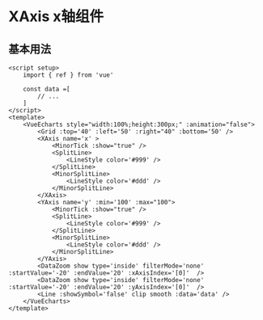 # XAxis x轴组件

<script setup>
  import { ref } from 'vue'
  import * as echarts from 'echarts';

  const data =[
      [-100, -7.28568859177975],
      [-99.5, -10.308641686442629],
      [-99, -12.413148293738898],
      [-98.5, -13.515078781534513],
      [-98, -13.621163798783135],
      [-97.5, -12.823906192675082],
      [-97, -11.288665356829664],
      [-96.5, -9.23425907937281],
      [-96, -6.909008869380329],
      [-95.5, -4.564555818396275],
      [-95, -2.429959682553713],
      [-94.5, -0.6885479810639478],
      [-94, 0.5402906066423075],
      [-93.5, 1.21264800981265],
      [-93, 1.3638845704762748],
      [-92.5, 1.1043049945382515],
      [-92, 0.607128800864712],
      [-91.5, 0.08988902269203362],
      [-91, -0.2089830400941321],
      [-90.5, -0.05616574430357663],
      [-90, 0.7504337485361828],
      [-89.5, 2.357963053593699],
      [-89, 4.8396258541001735],
      [-88.5, 8.182302580101384],
      [-88, 12.28210110977527],
      [-87.5, 16.94843212511602],
      [-87, 21.916427041284017],
      [-86.5, 26.866748982321948],
      [-86, 31.45115851897577],
      [-85.5, 35.321648453659435],
      [-85, 38.160606043315696],
      [-84.5, 39.709329939589225],
      [-84, 39.792336052740495],
      [-83.5, 38.33522352984697],
      [-83, 35.37441051193005],
      [-82.5, 31.057742636470405],
      [-82, 25.635764735233245],
      [-81.5, 19.444258578788666],
      [-81, 12.879415101870299],
      [-80.5, 6.367660473015441],
      [-80, 0.33263375275288687],
      [-79.5, -4.837923076371445],
      [-79, -8.822578093923074],
      [-78.5, -11.391358995906408],
      [-78, -12.423514388716917],
      [-77.5, -11.916388761583795],
      [-77, -9.984670358500548],
      [-76.5, -6.850092793304596],
      [-76, -2.8224853658042144],
      [-75.5, 1.7261975266933924],
      [-75, 6.392644923935266],
      [-74.5, 10.775134678186568],
      [-74, 14.505865183234313],
      [-73.5, 17.279956480954215],
      [-73, 18.878712863643415],
      [-72.5, 19.185255699222136],
      [-72, 18.191313030152614],
      [-71.5, 15.994731145683359],
      [-71, 12.788083709042441],
      [-70.5, 8.83952449599976],
      [-70, 4.467692549018498],
      [-69.5, 0.012975590895437749],
      [-69, -4.1922741387420865],
      [-68.5, -7.851922117811794],
      [-68, -10.730163368329142],
      [-67.5, -12.669495084794402],
      [-67, -13.601062453462621],
      [-66.5, -13.5465994712637],
      [-66, -12.611959711686918],
      [-65.5, -10.97299885981492],
      [-65, -8.855262294629314],
      [-64.5, -6.509484909480171],
      [-64, -4.185277201955389],
      [-63.5, -2.105518924587793],
      [-63, -0.4438966754207421],
      [-62.5, 0.692286852115487],
      [-62, 1.2724079897455145],
      [-61.5, 1.3449501671845296],
      [-61, 1.0318351442775524],
      [-60.5, 0.5151905269770695],
      [-60, 0.017801185985999862],
      [-59.5, -0.22090709289360527],
      [-59, 0.028928422051093385],
      [-58.5, 0.9617190257942162],
      [-58, 2.713348257419601],
      [-57.5, 5.3431673515049924],
      [-57, 8.822875928469273],
      [-56.5, 13.03348526904271],
      [-56, 17.770830581210273],
      [-55.5, 22.759318555202444],
      [-55, 27.67283754054597],
      [-54.5, 32.1610885780304],
      [-54, 35.87907719610712],
      [-53.5, 38.51718597410974],
      [-53, 39.82915643467974],
      [-52.5, 39.65545557536569],
      [-52, 37.93987574464047],
      [-51.5, 34.737784778835895],
      [-51, 30.215157003198623],
      [-50.5, 24.638312364356967],
      [-50, 18.3551004804382],
      [-49.5, 11.769017244537302],
      [-49, 5.308367228986769],
      [-48.5, -0.6069701736010016],
      [-48, -5.598389007462409],
      [-47.5, -9.358254797929293],
      [-47, -11.673945378494896],
      [-46.5, -12.44420341716319],
      [-46, -11.68642247579883],
      [-45.5, -9.534261396568692],
      [-45, -6.225807256488313],
      [-44.5, -2.08331287986152],
      [-44, 2.5137494777176124],
      [-43.5, 7.160013600760711],
      [-43, 11.457257707042197],
      [-42.5, 15.04636057918079],
      [-42, 17.635494470616305],
      [-41.5, 19.022220309574532],
      [-41, 19.10769812254342],
      [-40.5, 17.901924909054376],
      [-40, 15.519701164991243],
      [-39.5, 12.16783590862111],
      [-39, 8.124856971095452],
      [-38.5, 3.7151319027968746],
      [-38, -0.7202306728773972],
      [-37.5, -4.853079136766696],
      [-37, -8.395881007451033],
      [-36.5, -11.124933349885053],
      [-36, -12.897138971827948],
      [-35.5, -13.658972761082097],
      [-35, -13.446987387978195],
      [-34.5, -12.379984634126401],
      [-34, -10.643737522168548],
      [-33.5, -8.469820815939153],
      [-33, -6.110632965724325],
      [-32.5, -3.81302424996074],
      [-32, -1.7930543977126796],
      [-31.5, -0.21427928123454362],
      [-31, 0.8283777214546426],
      [-30.5, 1.3176465270661046],
      [-30, 1.3149721422382217],
      [-29.5, 0.9535163621628415],
      [-29, 0.42375789153044796],
      [-28.5, -0.04695086970601061],
      [-28, -0.21893632662110582],
      [-27.5, 0.13346760225517343],
      [-27, 1.1963329846094723],
      [-26.5, 3.0937660296313783],
      [-26, 5.870948366027804],
      [-25.5, 9.484311863088184],
      [-25, 13.79992777928205],
      [-24.5, 18.60044702205284],
      [-24, 23.600146792414954],
      [-23.5, 28.466890368388025],
      [-23, 32.84915907101051],
      [-22.5, 36.40582759756618],
      [-22, 38.83607084270149],
      [-21.5, 39.90673883640768],
      [-21, 39.47472266749568],
      [-20.5, 37.50224316117999],
      [-20, 34.0635906227061],
      [-19.5, 29.34257625068219],
      [-19, 23.62075967148033],
      [-18.5, 17.257321645532187],
      [-18, 10.662185216671737],
      [-17.5, 4.264587283955446],
      [-17, -1.5202875629660895],
      [-16.5, -6.323814866394274],
      [-16, -9.852842017681294],
      [-15.5, -11.912562521377135],
      [-15, -12.421420510444117],
      [-14.5, -11.416790659702185],
      [-14, -9.050965359379433],
      [-13.5, -5.577808226132026],
      [-13, -1.3312284065670519],
      [-12.5, 3.3026758385509267],
      [-12, 7.917423620193896],
      [-11.5, 12.119203239280052],
      [-11, 15.55837638282317],
      [-10.5, 17.956796360351262],
      [-10, 19.12868503085732],
      [-9.5, 18.99338986202127],
      [-9, 17.579061587148733],
      [-8.5, 15.01709021482992],
      [-8, 11.527942043659884],
      [-7.5, 7.399781778875801],
      [-7, 2.9618766903727725],
      [-6.5, -1.4447894690655656],
      [-6, -5.497053399663779],
      [-5.5, -8.91664548985408],
      [-5, -11.492442353296507],
      [-4.5, -13.096007425735229],
      [-4, -13.689159299781739],
      [-3.5, -13.323045922867745],
      [-3, -12.128981716306324],
      [-2.5, -10.30205367796348],
      [-2, -8.079154145047465],
      [-1.5, -5.713593654471709],
      [-1, -3.448743016334093],
      [-0.5, -1.4932232631765217],
      [0, 0],
      [0.5, 0.9486397319584265],
      [1, 1.3488096893269022],
      [1.5, 1.2747170638693173],
      [2, 0.870353404927271],
      [2.5, 0.3339660345950574],
      [3, -0.10322470763397162],
      [3.5, -0.20204765659669835],
      [4, 0.2582374710442245],
      [4.5, 1.454725891649126],
      [5, 3.4992630153517794],
      [5.5, 6.422580567311993],
      [6, 10.165796338844878],
      [6.5, 14.580238819160703],
      [7, 19.435802797730613],
      [7.5, 24.437261127880166],
      [8, 29.24722169622069],
      [8.5, 33.513794004739815],
      [9, 36.900573657650156],
      [9.5, 39.11630758706193],
      [10, 39.941591483707086],
      [10.5, 39.25017620157846],
      [11, 37.022903312892616],
      [11.5, 33.35291338730777],
      [12, 28.44151963796814],
      [12.5, 22.58494859182894],
      [13, 16.152947095922325],
      [13.5, 9.560970707452038],
      [14, 3.238238801433192],
      [14.5, -2.4056842830906398],
      [15, -7.012978673567718],
      [15.5, -10.305624836117072],
      [16, -12.107056254092159],
      [16.5, -12.355580200073405],
      [17, -11.10843817373304],
      [17.5, -8.536176088592812],
      [18, -4.90782121466318],
      [18.5, -0.5681459110878003],
      [19, 4.091031098382733],
      [19.5, 8.663055207241856],
      [20, 12.759421640647318],
      [20.5, 16.040752592352533],
      [21, 18.243176576243357],
      [21.5, 19.197939288291717],
      [22, 18.842679990982205],
      [22.5, 17.223544347651067],
      [23, 14.488108235548665],
      [23.5, 10.86988618038699],
      [24, 6.6659221812418945],
      [24.5, 2.209546267783195],
      [25, -2.1592238447013776],
      [25.5, -6.122984088310804],
      [26, -9.413361256758252],
      [26.5, -11.832253816320339],
      [27, -13.266101020473464],
      [27.5, -13.692038393324927],
      [28, -13.175547760361352],
      [28.5, -11.859988828360883],
      [29, -9.949136490320415],
      [29.5, -7.684477199530865],
      [30, -5.319482513871472],
      [30.5, -3.0933368490897424],
      [31, -1.2066268829646725],
      [31.5, 0.1987000891124841],
      [32, 1.0532133853370986],
      [32.5, 1.3664018475405608],
      [33, 1.2249981140652904],
      [33.5, 0.7833810466567335],
      [34, 0.24696017979113305],
      [34.5, -0.1498891855695422],
      [35, -0.16925007139800816],
      [35.5, 0.4039734569218113],
      [36, 1.737283984396856],
      [36.5, 3.929813834125026],
      [37, 6.997602267276391],
      [37.5, 10.866447559164017],
      [38, 15.37317300071458],
      [38.5, 20.275381487984532],
      [39, 25.268995081304684],
      [39.5, 30.012154044519434],
      [40, 34.153449933416525],
      [40.5, 37.362044132215885],
      [41, 39.35701605241099],
      [41.5, 39.93331403791406],
      [42, 38.98194585746568],
      [42.5, 36.502522494982095],
      [43, 32.606917653346514],
      [43.5, 27.513569360946178],
      [44, 21.532762221559814],
      [44.5, 15.04401754771972],
      [45, 8.467414060409247],
      [45.5, 2.231202253174259],
      [46, -3.2615873259646198],
      [46.5, -7.664738112952494],
      [47, -10.715980079127142],
      [47.5, -12.257368751095374],
      [48, -12.247190107477518],
      [48.5, -10.762392147500078],
      [49, -7.991352244733339],
      [49.5, -4.217613972442744],
      [50, 0.20400418462188566],
      [50.5, 4.876880077839909],
      [51, 9.395124449081761],
      [51.5, 13.376421273233174],
      [52, 16.492404111543],
      [52.5, 18.494034773760912],
      [53, 19.22990353310072],
      [53.5, 18.656001240762667],
      [54, 16.836266627996974],
      [54.5, 13.934019969891603],
      [55, 10.195185607831574],
      [55.5, 5.924910825028729],
      [56, 1.4597454208423777],
      [56.5, -2.8620933688495294],
      [57, -6.729712922557857],
      [57.5, -9.885241147398862],
      [58, -12.144004442705404],
      [58.5, -13.40749282195799],
      [59, -13.668091400301305],
      [59.5, -13.005317296528741],
      [60, -11.574077708447874],
      [60.5, -9.586188374077032],
      [61, -7.28699674721417],
      [61.5, -4.929386789541986],
      [62, -2.747663831836344],
      [62.5, -0.9338091588054483],
      [63, 0.38164363608619517],
      [63.5, 1.142302663092698],
      [64, 1.3709841074751992],
      [64.5, 1.1666726035062154],
      [65, 0.6936609119957133],
      [65.5, 0.16389208586664838],
      [66, -0.18582804773230152],
      [66.5, -0.11958792315217186],
      [67, 0.5713580738956626],
      [67.5, 2.0443276909305883],
      [68, 4.385320374542261],
      [68.5, 7.595478879431859],
      [69, 11.585317583836206],
      [69.5, 16.177432003975525],
      [70, 21.117632346422035],
      [70.5, 26.093670276933018],
      [71, 30.760022354178012],
      [71.5, 34.76661989385577],
      [72, 37.78902591993554],
      [72.5, 39.557391519206995],
      [73, 39.88159291393935],
      [73.5, 38.670252311997615],
      [74, 35.94185467473224],
      [74.5, 31.826844943066902],
      [75, 26.56036723047081],
      [75.5, 20.46612073928973],
      [76, 13.932584913724465],
      [76.5, 7.383539732774445],
      [77, 1.2453162173977006],
      [77.5, -4.086488316022926],
      [78, -8.278033050158065],
      [78.5, -11.083377630925245],
      [79, -12.36353853437559],
      [79.5, -12.096849635887272],
      [80, -10.37975947481941],
      [80.5, -7.418013821074427],
      [81, -3.508992319114549],
      [81.5, 0.983279497595262],
      [82, 5.658302370713721],
      [82.5, 10.111887309003258],
      [83, 13.968771747749276],
      [83.5, 16.91232297515734],
      [84, 18.708856862379733],
      [84.5, 19.224586162676218],
      [85, 18.43386853040691],
      [85.5, 16.41819147255127],
      [86, 13.356141579952205],
      [86.5, 9.505386930309934],
      [87, 5.178385663170118],
      [87.5, 0.7140604782586624],
      [88, -3.5519974865612904],
      [88.5, -7.316138713800894],
      [89, -10.331566649107813],
      [89.5, -12.427404556274425],
      [90, -13.520327586597327],
      [90.5, -13.617862853500739],
      [91, -12.813227911493573],
      [91.5, -11.272350638002058],
      [92, -9.214421396127614],
      [92.5, -6.887907876479652],
      [93, -4.5443623106137405],
      [93.5, -2.4125343613659083],
      [94, -0.6752550400481316],
      [94.5, 0.5487174411715527],
      [95, 1.2161743368259692],
      [95.5, 1.3631725739539164],
      [96, 1.1006393533733236],
      [96.5, 0.6022782227915058],
      [97, 0.0859164667235129],
      [97.5, -0.20994348985294733],
      [98, -0.05214413451216387],
      [98.5, 0.761018385811453],
      [99, 2.3761100198305223],
      [99.5, 4.865611281247671],
      [100, 8.215603575381051]
    ]
</script>

<VueEcharts style="width:100%;height:300px;" :animation="false">
    <Grid :top='40' :left='50' :right="40" :bottom='50' />
    <XAxis name='x' >
        <MinorTick :show="true" />
        <SplitLine>
            <LineStyle color='#999' />
        </SplitLine>
        <MinorSplitLine show>
            <LineStyle color='#ddd' />
        </MinorSplitLine>
    </XAxis>
    <YAxis name='y' :min='-100' :max="100">
        <MinorTick :show="true" />
        <SplitLine>
            <LineStyle color='#999' />
        </SplitLine>
         <MinorSplitLine show>
            <LineStyle color='#ddd' />
        </MinorSplitLine>
    </YAxis>
     <DataZoom show type='inside' filterMode='none' :startValue='-20' :endValue='20' :xAxisIndex='[0]'  />
    <DataZoom show type='inside' filterMode='none' :startValue='-20' :endValue='20' :yAxisIndex='[0]'  />
    <Line :showSymbol='false' clip smooth :data='data' />
</VueEcharts>

## 基本用法

```vue
<script setup>
    import { ref } from 'vue'

    const data =[
        // ...
    ]
</script>
<template>
    <VueEcharts style="width:100%;height:300px;" :animation="false">
        <Grid :top='40' :left='50' :right="40" :bottom='50' />
        <XAxis name='x' >
            <MinorTick :show="true" />
            <SplitLine>
                <LineStyle color='#999' />
            </SplitLine>
            <MinorSplitLine>
                <LineStyle color='#ddd' />
            </MinorSplitLine>
        </XAxis>
        <YAxis name='y' :min='100' :max="100">
            <MinorTick :show="true" />
            <SplitLine>
                <LineStyle color='#999' />
            </SplitLine>
            <MinorSplitLine>
                <LineStyle color='#ddd' />
            </MinorSplitLine>
        </YAxis>
        <DataZoom show type='inside' filterMode='none' :startValue='-20' :endValue='20' :xAxisIndex='[0]'  />
        <DataZoom show type='inside' filterMode='none' :startValue='-20' :endValue='20' :yAxisIndex='[0]'  />
        <Line :showSymbol='false' clip smooth :data='data' />
    </VueEcharts>
</template>
```
